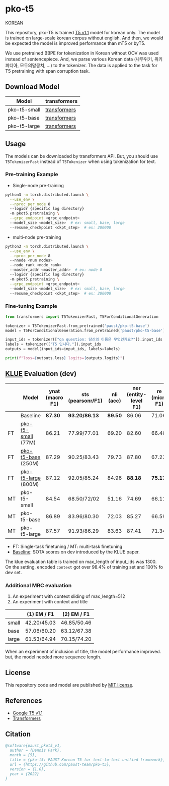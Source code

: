 # pko-t5

[KOREAN](README.md)

This repository, pko-T5 is trained [T5 v1.1](https://github.com/google-research/text-to-text-transfer-transformer/blob/84f8bcc14b5f2c03de51bd3587609ba8f6bbd1cd/released_checkpoints.md) model for korean only.
The model is trained on large-scale korean corpus without english.
And then, we would be expected the model is improved performance than mT5 or byT5. 

We use pretrained BBPE for tokenization in Korean without OOV was used instead of sentencepiece.
And, we parse various Korean data (나무위키, 위키피디아, 모두의말뭉치, ...) to the tokenizer. The data is applied to the task for T5 pretraining with span corruption task.

## Download Model
| Model        | transformers                                               |
|--------------|------------------------------------------------------------|
| pko-t5-small | [transformers](https://huggingface.co/paust/pko-t5-small)  |
| pko-t5-base  | [transformers](https://huggingface.co/paust/pko-t5-base)   |
| pko-t5-large | [transformers](https://huggingface.co/paust/pko-t5-large)  |


## Usage
The models can be downloaded by transformers API. But, you should use `T5TokenizerFast` instead of `T5Tokenizer` when using tokenization for text.

### Pre-training Example
- Single-node pre-training
```bash
python3 -m torch.distributed.launch \
  --use_env \
  --nproc_per_node 8
  --logidr {specific log directory}
  -m pkot5.pretraining \
  --grpc_endpoint <grpc_endpoint>
  --model_size <model_size>  # ex: small, base, large
  --resume_checkpoint <ckpt_step>  # ex: 200000
```

- multi-node pre-training
```bash
python3 -m torch.distributed.launch \
  --use_env \
  --nproc_per_node 8
  --nnode <num nodes>
  --node_rank <node_rank>
  --master_addr <master_addr>  # ex: node 0
  --logidr {specific log directory}
  -m pkot5.pretraining \
  --grpc_endpoint <grpc_endpoint>
  --model_size <model_size>  # ex: small, base, large
  --resume_checkpoint <ckpt_step>  # ex: 200000
```

### Fine-tuning Example
```python
from transformers import T5TokenizerFast, T5ForConditionalGeneration

tokenizer = T5TokenizerFast.from_pretrained('paust/pko-t5-base')
model = T5ForConditionalGeneration.from_pretrained('paust/pko-t5-base')

input_ids = tokenizer(["qa question: 당신의 이름은 무엇인가요?"]).input_ids
labels = tokenizer(["T5 입니다."]).input_ids
outputs = model(input_ids=input_ids, labels=labels)

print(f"loss={outputs.loss} logits={outputs.logits}")
```


## [KLUE](https://arxiv.org/pdf/2105.09680.pdf) Evaluation (dev)

|     | Model                                                            | ynat (macro F1) | sts (pearsonr/F1) | nli (acc) | ner (entity-level F1) | re (micro F1) | dp (LAS)  | mrc (EM/F1) |
|-----|------------------------------------------------------------------|-----------------|-------------------|-----------|-----------------------|---------------|-----------|-------------|
|     | Baseline                                                         | **87.30**       | **93.20/86.13**   | **89.50** | 86.06                 | 71.06         | 87.93     | **75.26/-** |
| FT  | [pko-t5-small](https://huggingface.co/paust/pko-t5-small) (77M)  | 86.21           | 77.99/77.01       | 69.20     | 82.60                 | 66.46         | 93.15     | 43.81/46.58 |
| FT  | [pko-t5-base](https://huggingface.co/paust/pko-t5-base) (250M)   | 87.29           | 90.25/83.43       | 79.73     | 87.80                 | 67.23         | 97.28     | 61.53/64.74 |
| FT  | [pko-t5-large](https://huggingface.co/paust/pko-t5-large) (800M) | 87.12           | 92.05/85.24       | 84.96     | **88.18**             | **75.17**     | **97.60** | 68.01/71.44 |
| MT  | pko-t5-small                                                     | 84.54           | 68.50/72/02       | 51.16     | 74.69                 | 66.11         | 80.40     | 43.60/46.28 |
| MT  | pko-t5-base                                                      | 86.89           | 83.96/80.30       | 72.03     | 85.27                 | 66.59         | 95.05     | 61.11/63.94 |
| MT  | pko-t5-large                                                     | 87.57           | 91.93/86.29       | 83.63     | 87.41                 | 71.34         | 96.99     | 70.70/73.72 |

- FT: Single-task finetuning / MT: multi-task finetuning
- [Baseline](https://arxiv.org/abs/2105.09680): SOTA scores on dev introduced by the KLUE paper.

The klue evaluation table is trained on max_length of input_ids was 1300. 
On the setting, encoded `context` got over 98.4% of training set and 100% fo dev set.

### Additional MRC evaluation
1. An experiment with context sliding of max_length=512
2. An experiment with context and title

|       | (1) EM / F1 | (2) EM / F1 |
|-------|-------------|-------------|
| small | 42.20/45.03 | 46.85/50.46 |
| base  | 57.06/60.20 | 63.12/67.38 |
| large | 61.53/64.94 | 70.15/74.20 |

When an experiment of inclusion of title, the model performance improved. but, the model needed more sequence length.

## License
This repository code and model are published by [MIT license](https://github.com/paust-team/pko-t5/blob/main/LICENSE).

## References
- [Google T5 v1.1](https://github.com/google-research/text-to-text-transfer-transformer/blob/main/released_checkpoints.md)
- [Transformers](https://github.com/huggingface/transformers)

## Citation
```bibtex
@software{paust_pkot5_v1,
  author = {Dennis Park},
  month = {5},
  title = {pko-t5: PAUST Korean T5 for text-to-text unified framework},
  url = {https://github.com/paust-team/pko-t5},
  version = {1.0},
  year = {2022}
}
```